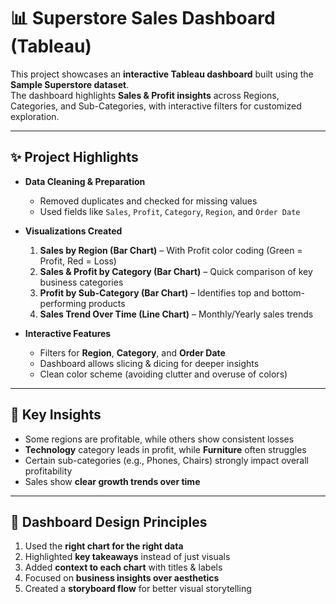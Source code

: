 # 📊 Superstore Sales Dashboard (Tableau)

This project showcases an **interactive Tableau dashboard** built using the **Sample Superstore dataset**.  
The dashboard highlights **Sales & Profit insights** across Regions, Categories, and Sub-Categories, with interactive filters for customized exploration.  

---

## ✨ Project Highlights
- **Data Cleaning & Preparation**  
  - Removed duplicates and checked for missing values  
  - Used fields like `Sales`, `Profit`, `Category`, `Region`, and `Order Date`  

- **Visualizations Created**  
  1. **Sales by Region (Bar Chart)** – With Profit color coding (Green = Profit, Red = Loss)  
  2. **Sales & Profit by Category (Bar Chart)** – Quick comparison of key business categories  
  3. **Profit by Sub-Category (Bar Chart)** – Identifies top and bottom-performing products  
  4. **Sales Trend Over Time (Line Chart)** – Monthly/Yearly sales trends  

- **Interactive Features**  
  - Filters for **Region**, **Category**, and **Order Date**  
  - Dashboard allows slicing & dicing for deeper insights  
  - Clean color scheme (avoiding clutter and overuse of colors)  

---

## 📌 Key Insights
- Some regions are profitable, while others show consistent losses  
- **Technology** category leads in profit, while **Furniture** often struggles  
- Certain sub-categories (e.g., Phones, Chairs) strongly impact overall profitability  
- Sales show **clear growth trends over time**  

---

## 🎨 Dashboard Design Principles
1. Used the **right chart for the right data**  
2. Highlighted **key takeaways** instead of just visuals  
3. Added **context to each chart** with titles & labels  
4. Focused on **business insights over aesthetics**  
5. Created a **storyboard flow** for better visual storytelling  

